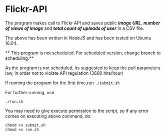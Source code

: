 # Flickr-API

The program makes call to Flickr API and saves public ***image URL***, ***number of views of image*** and ***total count of uploads of user*** in a CSV file.

The above has been written in *NodeJS* and has been tested on Ubuntu 16.04.

** This program is not scheduled. For scheduled version, change branch to scheduling.**

As the program is not scheduled, its suggested to keep the pull parameters low, in order not to violate API regulation (3600 hits/hour)

If running the program for the first time,run
``` ./submit.sh ```

For further running, use 
``` 
./run.sh 
```

You may need to give execute permission to the script, so if any error comes on executing above command, do:
```
chmod +x submit.sh
chmod +x run.sh
```
